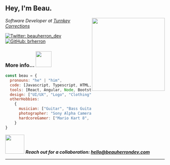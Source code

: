<h2> Hey, I'm Beau. </h2>
<img align='right' src="https://media.giphy.com/media/l3V0yA9zHe5m29sxW/giphy.gif" width="230">
<p><em>Software Developer at <a href="https://www.turnkeycorrections.com">Turnkey Corrections</a>
  
</em></p>

[![Twitter: beauherron_dev](https://img.shields.io/twitter/follow/beauherron_dev?style=social)](https://twitter.com/beaherron_dev)
[![GitHub: brherron](https://img.shields.io/github/followers/brherron?label=follow&style=social)](https://github.com/brherron)


### More info... <img src="https://media.giphy.com/media/XymDO6RFUWKR519zUD/giphy.gif" width="50">

```javascript
const beau = {
  pronouns: "he" | "him",
  code: [Javascript, Typescript, HTML, Sass, Golang],
  tools: [React, Angular, Node, Bootstrap, Bulma, Styled-Components, Docker, MySQL, AWS-Suite, Netlify, Asterisk],
  design: ["UI/UX", "Logo", "Clothing"],
  otherHobbies: 
    {
      musician: ["Guitar", "Bass Guitar", "Violin (I try)"],
      photographer: "Sony Alpha Cameras",
      hardcoreGamer: ["Mario Kart 8", "Runescape"]
    }
}
```

<img src="https://media.giphy.com/media/AKrYFKhCXpOYm834ro/giphy.gif" width="60"> <em><b>Reach out for a collaboration: <a href="mailto:hello@beauherrondev.com" target="_blank" rel="norefferer">hello@beauherrondev.com</a></em>

---
